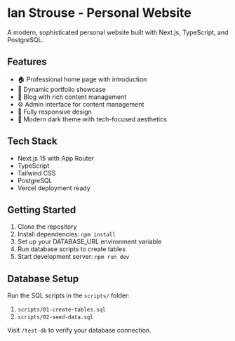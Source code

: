 # Ian Strouse - Personal Website

A modern, sophisticated personal website built with Next.js, TypeScript, and PostgreSQL.

## Features
- 🏠 Professional home page with introduction
- 💼 Dynamic portfolio showcase
- 📝 Blog with rich content management
- ⚙️ Admin interface for content management
- 📱 Fully responsive design
- 🎨 Modern dark theme with tech-focused aesthetics

## Tech Stack
- Next.js 15 with App Router
- TypeScript
- Tailwind CSS
- PostgreSQL
- Vercel deployment ready

## Getting Started
1. Clone the repository
2. Install dependencies: `npm install`
3. Set up your DATABASE_URL environment variable
4. Run database scripts to create tables
5. Start development server: `npm run dev`

## Database Setup
Run the SQL scripts in the `scripts/` folder:
1. `scripts/01-create-tables.sql`
2. `scripts/02-seed-data.sql`

Visit `/test-db` to verify your database connection.
